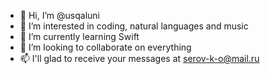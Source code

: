 - 👋 Hi, I’m @usqaluni
- 👀 I’m interested in coding, natural languages and music
- 🌱 I’m currently learning Swift
- 💞️ I’m looking to collaborate on everything
- 📫 I'll glad to receive your messages at serov-k-o@mail.ru

<!---
usqaluni/usqaluni is a ✨ special ✨ repository because its `README.md` (this file) appears on your GitHub profile.
You can click the Preview link to take a look at your changes.
--->
